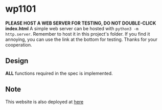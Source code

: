 # wp1101

**PLEASE HOST A WEB SERVER FOR TESTING, DO NOT DOUBLE-CLICK index.html**
A simple web server can be hosted with `python3 -m http.server`. Remember to host it in this project's folder.
If you find it annoying, you can use the link at the bottom for testing. Thanks for your cooperation.

## Design
**ALL** functions required in the spec is implemented.

## Note

This website is also deployed at [here](http://cl6.csie.org:65432/)
